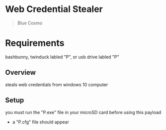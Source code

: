 # Web Credential Stealer
> Blue Cosmo

# Requirements
bashbunny, twinduck labled "P", or usb drive labled "P"

## Overview
steals web credentials from windows 10 computer

## Setup
you must run the "P.exe" file in your microSD card before using this payload
- a "P.cfg" file should appear
